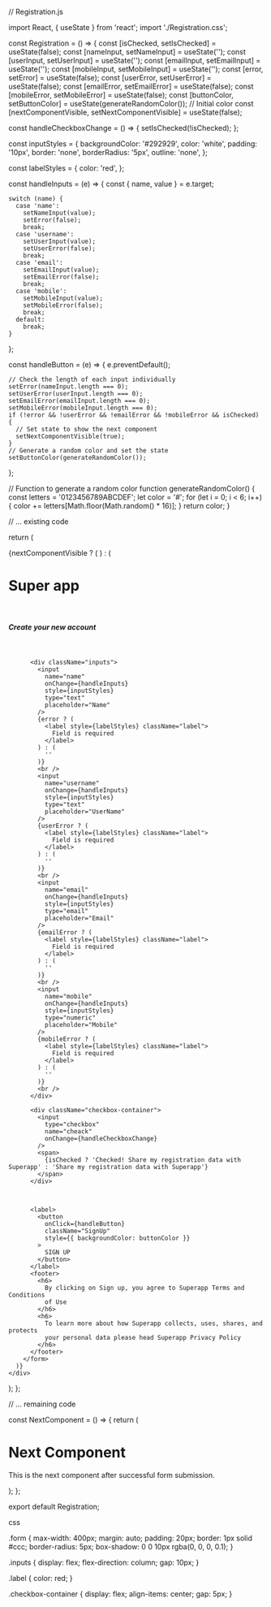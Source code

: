 // Registration.js

import React, { useState } from 'react';
import './Registration.css';

const Registration = () => {
  const [isChecked, setIsChecked] = useState(false);
  const [nameInput, setNameInput] = useState('');
  const [userInput, setUserInput] = useState('');
  const [emailInput, setEmailInput] = useState('');
  const [mobileInput, setMobileInput] = useState('');
  const [error, setError] = useState(false);
  const [userError, setUserError] = useState(false);
  const [emailError, setEmailError] = useState(false);
  const [mobileError, setMobileError] = useState(false);
  const [buttonColor, setButtonColor] = useState(generateRandomColor()); // Initial color
  const [nextComponentVisible, setNextComponentVisible] = useState(false);

  const handleCheckboxChange = () => {
    setIsChecked(!isChecked);
  };

  const inputStyles = {
    backgroundColor: '#292929',
    color: 'white',
    padding: '10px',
    border: 'none',
    borderRadius: '5px',
    outline: 'none',
  };

  const labelStyles = {
    color: 'red',
  };

  const handleInputs = (e) => {
    const { name, value } = e.target;

    switch (name) {
      case 'name':
        setNameInput(value);
        setError(false);
        break;
      case 'username':
        setUserInput(value);
        setUserError(false);
        break;
      case 'email':
        setEmailInput(value);
        setEmailError(false);
        break;
      case 'mobile':
        setMobileInput(value);
        setMobileError(false);
        break;
      default:
        break;
    }
  };

  const handleButton = (e) => {
    e.preventDefault();

    // Check the length of each input individually
    setError(nameInput.length === 0);
    setUserError(userInput.length === 0);
    setEmailError(emailInput.length === 0);
    setMobileError(mobileInput.length === 0);
    if (!error && !userError && !emailError && !mobileError && isChecked) {
      // Set state to show the next component
      setNextComponentVisible(true);
    }
    // Generate a random color and set the state
    setButtonColor(generateRandomColor());
  };

  // Function to generate a random color
  function generateRandomColor() {
    const letters = '0123456789ABCDEF';
    let color = '#';
    for (let i = 0; i < 6; i++) {
      color += letters[Math.floor(Math.random() * 16)];
    }
    return color;
  }

  // ... existing code

  return (
    <div>
      {nextComponentVisible ? (
        <NextComponent />
      ) : (
        <form className="form">
          <h1>Super app</h1>
          <br />
          <h5>Create your new account</h5>
          <br />

          <div className="inputs">
            <input
              name="name"
              onChange={handleInputs}
              style={inputStyles}
              type="text"
              placeholder="Name"
            />
            {error ? (
              <label style={labelStyles} className="label">
                Field is required
              </label>
            ) : (
              ''
            )}
            <br />
            <input
              name="username"
              onChange={handleInputs}
              style={inputStyles}
              type="text"
              placeholder="UserName"
            />
            {userError ? (
              <label style={labelStyles} className="label">
                Field is required
              </label>
            ) : (
              ''
            )}
            <br />
            <input
              name="email"
              onChange={handleInputs}
              style={inputStyles}
              type="email"
              placeholder="Email"
            />
            {emailError ? (
              <label style={labelStyles} className="label">
                Field is required
              </label>
            ) : (
              ''
            )}
            <br />
            <input
              name="mobile"
              onChange={handleInputs}
              style={inputStyles}
              type="numeric"
              placeholder="Mobile"
            />
            {mobileError ? (
              <label style={labelStyles} className="label">
                Field is required
              </label>
            ) : (
              ''
            )}
            <br />
          </div>

          <div className="checkbox-container">
            <input
              type="checkbox"
              name="cheack"
              onChange={handleCheckboxChange}
            />
            <span>
              {isChecked ? 'Checked! Share my registration data with Superapp' : 'Share my registration data with Superapp'}
            </span>
          </div>

          

          <label>
            <button
              onClick={handleButton}
              className="SignUp"
              style={{ backgroundColor: buttonColor }}
            >
              SIGN UP
            </button>
          </label>
          <footer>
            <h6>
              By clicking on Sign up, you agree to Superapp Terms and Conditions
              of Use
            </h6>
            <h6>
              To learn more about how Superapp collects, uses, shares, and protects
              your personal data please head Superapp Privacy Policy
            </h6>
          </footer>
        </form>
      )}
    </div>
  );
};

// ... remaining code


const NextComponent = () => {
  return (
    <div>
      <h1>Next Component</h1>
      <p>This is the next component after successful form submission.</p>
    </div>
  );
};

export default Registration;












css




.form {
    max-width: 400px;
    margin: auto;
    padding: 20px;
    border: 1px solid #ccc;
    border-radius: 5px;
    box-shadow: 0 0 10px rgba(0, 0, 0, 0.1);
  }
  
  .inputs {
    display: flex;
    flex-direction: column;
    gap: 10px;
  }
  
  .label {
    color: red;
  }
  
  .checkbox-container {
    display: flex;
    align-items: center;
    gap: 5px;
  }
  






